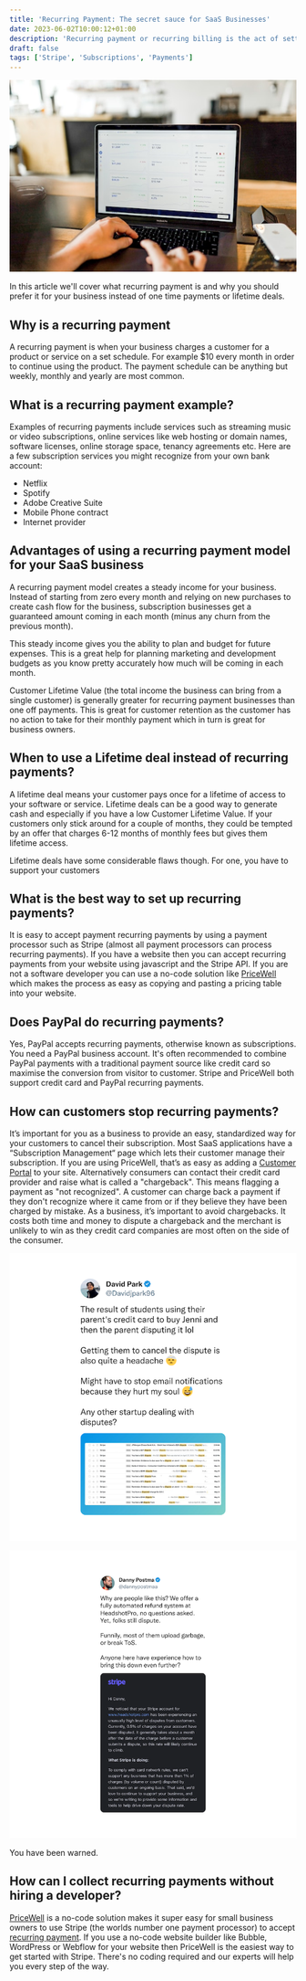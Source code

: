 ```yaml
---
title: 'Recurring Payment: The secret sauce for SaaS Businesses'
date: 2023-06-02T10:00:12+01:00
description: 'Recurring payment or recurring billing is the act of setting up scheduled payments to pay for a service or product. But are recurring payments better than one time payments or lifetime deals?'
draft: false
tags: ['Stripe', 'Subscriptions', 'Payments']
---
```


![A laptop showing subscription metrics software](/img/recurring-payment.jpg)

In this article we'll cover what recurring payment is and why you should prefer it for your business instead of one time payments or lifetime deals.

## Why is a recurring payment

A recurring payment is when your business charges a customer for a product or service on a set schedule. For example $10 every month in order to continue using the product. The payment schedule can be anything but weekly, monthly and yearly are most common.

## What is a recurring payment example?

Examples of recurring payments include services such as streaming music or video subscriptions, online services like web hosting or domain names, software licenses, online storage space, tenancy agreements etc. Here are a few subscription services you might recognize from your own bank account:

-   Netflix
-   Spotify
-   Adobe Creative Suite
-   Mobile Phone contract
-   Internet provider

## Advantages of using a recurring payment model for your SaaS business

A recurring payment model creates a steady income for your business. Instead of starting from zero every month and relying on new purchases to create cash flow for the business, subscription businesses get a guaranteed amount coming in each month (minus any churn from the previous month).

This steady income gives you the ability to plan and budget for future expenses. This is a great help for planning marketing and development budgets as you know pretty accurately how much will be coming in each month.

Customer Lifetime Value (the total income the business can bring from a single customer) is generally greater for recurring payment businesses than one off payments. This is great for customer retention as the customer has no action to take for their monthly payment which in turn is great for business owners.

## When to use a Lifetime deal instead of recurring payments?

A lifetime deal means your customer pays once for a lifetime of access to your software or service. Lifetime deals can be a good way to generate cash and especially if you have a low Customer Lifetime Value. If your customers only stick around for a couple of months, they could be tempted by an offer that charges 6-12 months of monthly fees but gives them lifetime access.

Lifetime deals have some considerable flaws though. For one, you have to support your customers

## What is the best way to set up recurring payments?

It is easy to accept payment recurring payments by using a payment processor such as Stripe (almost all payment processors can process recurring payments). If you have a website then you can accept recurring payments from your website using javascript and the Stripe API. If you are not a software developer you can use a no-code solution like [PriceWell](/) which makes the process as easy as copying and pasting a pricing table into your website.

## Does PayPal do recurring payments?

Yes, PayPal accepts recurring payments, otherwise known as subscriptions. You need a PayPal business account. It's often recommended to combine PayPal payments with a traditional payment source like credit card so maximise the conversion from visitor to customer. Stripe and PriceWell both support credit card and PayPal recurring payments.

## How can customers stop recurring payments?

It’s important for you as a business to provide an easy, standardized way for your customers to cancel their subscription. Most SaaS applications have a “Subscription Management“ page which lets their customer manage their subscription. If you are using PriceWell, that’s as easy as adding a [Customer Portal](/customer-portal) to your site. Alternatively consumers can contact their credit card provider and raise what is called a "chargeback". This means flagging a payment as "not recognized". A customer can charge back a payment if they don't recognize where it came from or if they believe they have been charged by mistake. As a business, it’s important to avoid chargebacks. It costs both time and money to dispute a chargeback and the merchant is unlikely to win as they credit card companies are most often on the side of the consumer.

![](/img/tweet-chargebacks-1.png)

![](/img/tweet-chargebacks-2.png)

You have been warned.

## How can I collect recurring payments without hiring a developer?

[PriceWell](/) is a no-code solution makes it super easy for small business owners to use Stripe (the worlds number one payment processor) to accept [recurring payment](/pricing-pages). If you use a no-code website builder like Bubble, WordPress or Webflow for your website then PriceWell is the easiest way to get started with Stripe. There's no coding required and our experts will help you every step of the way.
